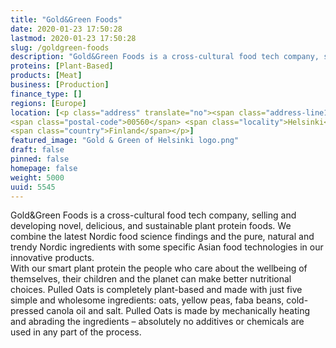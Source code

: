 ```yaml
---
title: "Gold&Green Foods"
date: 2020-01-23 17:50:28
lastmod: 2020-01-23 17:50:28
slug: /goldgreen-foods
description: "Gold&Green Foods is a cross-cultural food tech company, selling and developing novel, delicious, and sustainable plant protein foods. We combine the latest Nordic food science findings and the pure, natural and trendy Nordic ingredients with some specific Asian food technologies in our innovative products."
proteins: [Plant-Based]
products: [Meat]
business: [Production]
finance_type: []
regions: [Europe]
location: [<p class="address" translate="no"><span class="address-line1">Hämeentie</span><br>
<span class="postal-code">00560</span> <span class="locality">Helsinki</span><br>
<span class="country">Finland</span></p>]
featured_image: "Gold & Green of Helsinki logo.png"
draft: false
pinned: false
homepage: false
weight: 5000
uuid: 5545
---
```

<p>Gold&Green Foods is a cross-cultural food tech company, selling and developing novel, delicious, and sustainable plant protein foods. We combine the latest Nordic food science findings and the pure, natural and trendy Nordic ingredients with some specific Asian food technologies in our innovative products.<br />
With our smart plant protein the people who care about the wellbeing of themselves, their children and the planet can make better nutritional choices. Pulled Oats is completely plant-based and made with just five simple and wholesome ingredients: oats, yellow peas, faba beans, cold-pressed canola oil and salt.  Pulled Oats is made by mechanically heating and abrading the ingredients – absolutely no additives or chemicals are used in any part of the process.</p>
